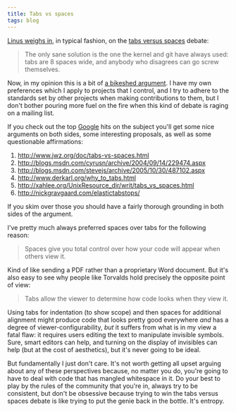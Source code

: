 ```yaml
---
title: Tabs vs spaces
tags: blog
---
```


[Linus weighs in](http://marc.info/?l=git&m=119256283906643&w=2), in typical fashion, on the [tabs versus spaces](http://www.google.com/search?q=tabs+vs+spaces) debate:

> The only sane solution is the one the kernel and git have always used: tabs are 8 spaces wide, and anybody who disagrees can go screw themselves.

Now, in my opinion this is a bit of [a bikeshed argument](http://en.wikipedia.org/wiki/Color_of_the_bikeshed). I have my own preferences which I apply to projects that I control, and I try to adhere to the standards set by other projects when making contributions to them, but I don't bother pouring more fuel on the fire when this kind of debate is raging on a mailing list.

If you check out the top [Google](http://typechecked.net/wiki/Google) hits on the subject you'll get some nice arguments on both sides, some interesting proposals, as well as some questionable affirmations:

1.  <http://www.jwz.org/doc/tabs-vs-spaces.html>
2.  <http://blogs.msdn.com/cyrusn/archive/2004/09/14/229474.aspx>
3.  <http://blogs.msdn.com/stevejs/archive/2005/10/30/487102.aspx>
4.  <http://www.derkarl.org/why_to_tabs.html>
5.  <http://xahlee.org/UnixResource_dir/writ/tabs_vs_spaces.html>
6.  <http://nickgravgaard.com/elastictabstops/>

If you skim over those you should have a fairly thorough grounding in both sides of the argument.

I've pretty much always preferred spaces over tabs for the following reason:

> Spaces give you total control over how your code will appear when others view it.

Kind of like sending a PDF rather than a proprietary Word document. But it's also easy to see why people like Torvalds hold precisely the opposite point of view:

> Tabs allow the viewer to determine how code looks when they view it.

Using tabs for indentation (to show scope) and then spaces for additional alignment might produce code that looks pretty good everywhere _and_ has a degree of viewer-configurability, _but_ it suffers from what is in my view a fatal flaw: it requires users editing the text to manipulate invisible symbols. Sure, smart editors can help, and turning on the display of invisibles can help (but at the cost of aesthetics), but it's never going to be ideal.

But fundamentally I just don't care. It's not worth getting all upset arguing about any of these perspectives because, no matter you do, you're going to have to deal with code that has mangled whitespace in it. Do your best to play by the rules of the community that you're in, always try to be consistent, but don't be obsessive because trying to win the tabs versus spaces debate is like trying to put the genie back in the bottle. It's entropy.
